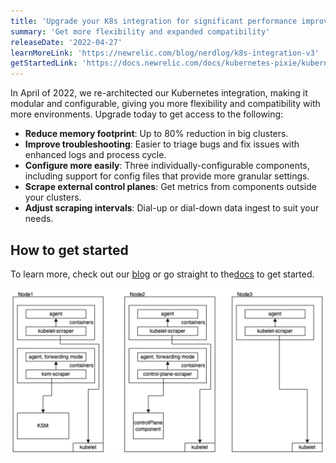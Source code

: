 ```yaml
---
title: 'Upgrade your K8s integration for significant performance improvements!'
summary: 'Get more flexibility and expanded compatibility'
releaseDate: '2022-04-27'
learnMoreLink: 'https://newrelic.com/blog/nerdlog/k8s-integration-v3' 
getStartedLink: 'https://docs.newrelic.com/docs/kubernetes-pixie/kubernetes-integration/get-started/changes-since-v3/#migration-guide'
---
```


In April of 2022, we re-architected our Kubernetes integration, making it modular and configurable, giving you more flexibility and compatibility with more environments. Upgrade today to get access to the following:

* **Reduce memory footprint**: Up to 80% reduction in big clusters.
* **Improve troubleshooting**: Easier to triage bugs and fix issues with enhanced logs and process cycle.
* **Configure more easily**: Three individually-configurable components, including support for config files that provide more granular settings.
* **Scrape external control planes**: Get metrics from components outside your clusters.
* **Adjust scraping intervals**: Dial-up or dial-down data ingest to suit your needs.

## How to get started

To learn more, check out our [blog](https://newrelic.com/blog/nerdlog/k8s-integration-v3) or go straight to the[docs](https://docs.newrelic.com/docs/kubernetes-pixie/kubernetes-integration/get-started/changes-since-v3/#migration-guide) to get started.

![Diagram of Kubernetes integration architecture](./images/K8s_V3.png "Diagram of Kubernetes integration architecture")